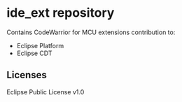 ide_ext repository
==================

Contains CodeWarrior for MCU extensions contribution to:
- Eclipse Platform
- Eclipse CDT

Licenses
--------
Eclipse Public License v1.0